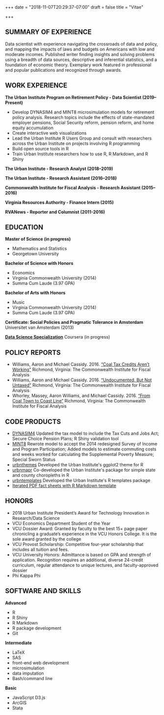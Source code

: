 +++
date = "2018-11-07T20:29:37-07:00"
draft = false
title = "Vitae"

+++

## SUMMARY OF EXPERIENCE

Data scientist with experience navigating the crossroads of data and policy, and mapping the impacts
of laws and budgets on Americans with low and moderate incomes. Published writer finding insights and solving
problems using a breadth of data sources, descriptive and inferential statistics, and a foundation of economic
theory. Exemplary work featured in professional and popular publications and recognized through awards.

## WORK EXPERIENCE

**The Urban Institute Program on Retirement Policy - Data Scientist (2019–Present)**

* Develop DYNASIM4 and MINT8 microsimulation models for retirement policy analysis. Research topics include the effects of state-mandated employer pensions, Social Security reform, pension reform, and home equity accumulation 
* Create interactive web visualizations
* Lead the Urban Institute R Users Group and consult with researchers across the Urban Institute on projects involving R programming
* Build open source tools in R
* Train Urban Institute researchers how to use R, R Markdown, and R Shiny 

**The Urban Institute - Research Analyst (2018–2019)**

**The Urban Institute - Research Assistant (2016–2018)**

**Commonwealth Institute for Fiscal Analysis - Research Assistant (2015–2016)**

**Virginia Resources Authority - Finance Intern (2015)**

**RVANews - Reporter and Columnist (2011-2016)**

## EDUCATION

**Master of Science (in progress)**

* Mathematics and Statistics
* Georgetown University

**Bachelor of Science with Honors**

* Economics
* Virginia Commonwealth University (2014)
* Summa Cum Laude (3.97 GPA)

**Bachelor of Arts with Honors**

* Music
* Virginia Commonwealth University (2014)
* Summa Cum Laude (3.97 GPA)  

**Certificate: Social Policies and Pragmatic Tolerance in Amsterdam**
Universitet van Amsterdam (2013)
 
**[Data Science Specialization](https://www.coursera.org/specializations/jhu-data-science)**
Coursera (in progress)

## POLICY REPORTS

* Williams, Aaron and Michael Cassidy. 2016. [“Coal Tax Credits Aren’t Working”](https://www.thecommonwealthinstitute.org/2016/03/02/coal-tax-credits-arent-working/) Richmond, Virginia: The Commonwealth Institute for Fiscal Analysis
* Williams, Aaron and Michael Cassidy. 2016. [“Undocumented, But Not Untaxed”](https://www.thecommonwealthinstitute.org/2016/01/08/undocumented-but-not-untaxed/) Richmond, Virginia: The Commonwealth Institute for Fiscal Analysis
* Whorley, Massey, Aaron Williams, and Michael Cassidy. 2016. [“From Coal Town to Coast Line”](https://www.thecommonwealthinstitute.org/2016/01/19/from-coal-town-to-coast-line/) Richmond, Virginia: The Commonwealth Institute for Fiscal Analysis

## CODE PRODUCTS

* [DYNASIM4](https://www.urban.org/research/data-methods/data-analysis/quantitative-data-analysis/microsimulation/dynamic-simulation-income-model-dynasim) Updated the tax model to include the Tax Cuts and Jobs Act; Secure Choice Pension Plans; R Shiny validation tool
* [MINT8](https://www.ssa.gov/policy/about/mint.html) Rewrote model to accept the 2014 redesigned Survey of Income and Program Participation; Added models to estimate commuting costs and weeks worked for calculating the Supplemental Poverty Measure; Special Sworn Status
* [urbnthemes](https://github.com/UI-Research/urbnthemes) Developed the Urban Institute's ggplot2 theme for R
* [urbnmapr](https://github.com/UrbanInstitute/urbnmapr) Co-developed the Urban Institute's package for simple state and county choropleths in R
* [urbntemplates](https://github.com/UrbanInstitute/urbntemplates) Developed the Urban Institute's R templates package
* [Iterated PDF fact sheets with R Markdown template](https://github.com/UrbanInstitute/rmarkdown-factsheets)

## HONORS

* 2018 Urban Institute President’s Award for Technology Innovation in Research/Data Science
* VCU Economics Department Student of the Year
* VCU Dossier Award: Granted by faculty to the best 15+ page paper chronicling a graduate’s experience in the
VCU Honors College. It is the sole award granted by the college
* VCU Provost Scholarship: Competitive four-year scholarship that includes all tuition and fees.
* VCU University Honors: Admittance is based on GPA and strength of application. Recognition requires an additional, diverse 24-credit curriculum, regular attendance to unique lectures, and faculty-approved dossier
* Phi Kappa Phi

## SOFTWARE AND SKILLS

**Advanced** 

* R
* R Shiny
* R Markdown
* R package development
* Git

**Intermediate**

* LaTeX
* SAS
* front-end web development
* microsimulation
* data imputation
* Bash/command line

**Basic**

* JavaScript D3.js
* ArcGIS
* Stata
